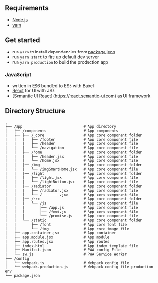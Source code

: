 # <projectname>



## Requirements
- [Node.js](https://nodejs.org)
- [yarn](https://yarnpkg.com)

## Get started
- run `yarn` to install dependencies from [package.json](package.json)
- run `yarn start` to fire up default dev server
- run `yarn production` to build the production app

### JavaScript
- written in ES6 bundled to ES5 with Babel
- [React](https://facebook.github.io/react/) for UI with JSX
- [Semantic UI React] (https://react.semantic-ui.com) as UI framework



## Directory Structure

```
.
├── /app                            # App directory
|   ├── /components                 # App components
|   ├── ├── /_core                  # App core component folder
|   |   |   ├── /footer             # App core component file
|   |   |   ├── /header             # App core component file
|   |   |   └── /navigation         # App core component file
|   |   ├── /home                   # App core component folder
|   |   |   ├── /header.jsx         # App core component file
|   |   |   └── /home.jsx           # App core component file
|   |   |── /img                    # App core component folder
|   |   |   └── /imgSmartHome.jsx   # App core component file
|   |   |── /light                  # App core component folder
|   |   |   ├── /light.jsx          # App core component file
|   |   |   └── /lightButton.jsx    # App core component file
|   |   |── /radiator               # App core component folder
|   |   |   ├── /radiator.jsx       # App core component file
|   |   |   └── /--------.jsx       # App core component file
|   |   |── /src                    # App core component folder
|   |   |   └── /js                 # App core component file
|   |   |       ├── /app.js         # App core component file
|   |   |       ├── /feed.js        # App core component file
|   |   |       └── /promise.js     # App core component file
|   |   └── /static                 # App core component folder
|   |       ├── /font               # App core font file
|   |       └── /img                # App core image file
|   ├── app.container.jsx           # App container
|   ├── app.module.jsx              # App module
|   ├── app.routes.jsx              # App routes
|   ├── index.html                  # App index template file
|   ├── Manifest.json               # PWA config File
|   └── sw.js                       # PWA Service Worker
├── /config
|   └── webpack.js                  # Webpack config file
|   └── webpack.production.js       # Webpack config file production env
└── package.json
```
